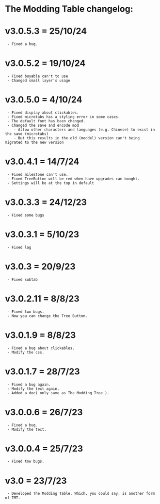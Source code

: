 # The Modding Table changelog:

# v3.0.5.3 = 25/10/24
	 - Fixed a bug.

# v3.0.5.2 = 19/10/24
	 - Fixed buyable can't to use
	 - Changed small layer's usage

# v3.0.5.0 = 4/10/24
	 - Fixed display about clickables.
	 - Fixed microtabs has a styling error in some cases.
	 - The default font has been changed.
	 - Changed the save and encode mod
		- Allow other characters and languages (e.g. Chinese) to exist in the save (microtabs)
	    - But this results in the old (moddel) version can't being migrated to the new version

# v3.0.4.1 = 14/7/24
	 - Fixed milestone can't use.
	 - Fixed TreeButton will be red when have upgrades can bought.
	 - Settings will be at the top in default

# v3.0.3.3 = 24/12/23
	 - Fixed some bugs

# v3.0.3.1 = 5/10/23
	 - Fixed lag

# v3.0.3 = 20/9/23
	 - Fixed subtab

# v3.0.2.11 = 8/8/23
	 - Fixed two bugs.
	 - Now you can change the Tree Button.

# v3.0.1.9 = 8/8/23
	 - Fixed a bug about clickables.
	 - Modify the css.

# v3.0.1.7 = 28/7/23
	 - Fixed a bug again.
	 - Modify the text again.
	 - Added a doc( only same as The Modding Tree ).

# v3.0.0.6 = 26/7/23
	 - Fixed a bug.
	 - Modify the text.

# v3.0.0.4 = 25/7/23
	 - Fixed tow bugs.

# v3.0 = 23/7/23
	 - Developed The Modding Table, Which, you could say, is another form of TMT.
